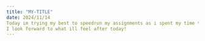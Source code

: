 ```yaml
---
title: "MY-TITLE"
date: 2024/11/14
Today im trying my best to speedrun my assignments as i spent my time this week studying for exams, volunteering for RED Camp and my IS module.
I look forward to what ill feel after today!
---
```

